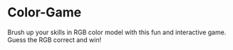 # Color-Game
Brush up your skills in RGB color model with this fun and interactive game. Guess the RGB correct and win!
